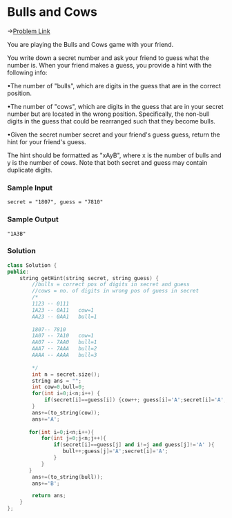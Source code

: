 # Bulls and Cows

->[Problem Link](https://leetcode.com/problems/bulls-and-cows/)

You are playing the Bulls and Cows game with your friend.

You write down a secret number and ask your friend to guess what the number is. When your friend makes a guess, you provide a hint with the following info:

•The number of "bulls", which are digits in the guess that are in the correct position.

•The number of "cows", which are digits in the guess that are in your secret number but are located in the wrong position. Specifically, the non-bull digits in the guess that could be rearranged such that they become bulls.

•Given the secret number secret and your friend's guess guess, return the hint for your friend's guess.

The hint should be formatted as "xAyB", where x is the number of bulls and y is the number of cows. Note that both secret and guess may contain duplicate digits.


### Sample Input
```
secret = "1807", guess = "7810"
```
### Sample Output
```
"1A3B"
```

### Solution
```cpp
class Solution {
public:
    string getHint(string secret, string guess) {
        //bulls = correct pos of digits in secret and guess 
        //cows = no. of digits in wrong pos of guess in secret
        /*
        1123 -- 0111
        1A23 -- 0A11   cow=1
        AA23 -- 0AA1   bull=1
 
        1807-- 7810
        1A07 -- 7A10   cow=1
        AA07 -- 7AA0   bull=1
        AAA7 -- 7AAA   bull=2
        AAAA -- AAAA   bull=3
        
        */
        int n = secret.size();
        string ans = "";
        int cow=0,bull=0;
        for(int i=0;i<n;i++) {
            if(secret[i]==guess[i]) {cow++; guess[i]='A';secret[i]='A';}
        }
        ans+=(to_string(cow));
        ans+='A';
       
       for(int i=0;i<n;i++){
           for(int j=0;j<n;j++){
               if(secret[i]==guess[j] and i!=j and guess[j]!='A' ){
                  bull++;guess[j]='A';secret[i]='A';
               }
           }
       }
        ans+=(to_string(bull));
        ans+='B';

        return ans;
    }
};
```
